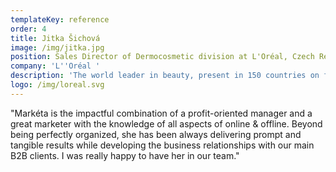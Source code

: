 ```yaml
---
templateKey: reference
order: 4
title: Jitka Šichová
image: /img/jitka.jpg
position: Sales Director of Dermocosmetic division at L'Oréal, Czech Republic
company: 'L''Oréal '
description: 'The world leader in beauty, present in 150 countries on five continents. '
logo: /img/loreal.svg
---
```

"Markéta is the impactful combination of a profit-oriented manager and a great marketer with the knowledge of all aspects of online & offline. Beyond being perfectly organized, she has been always delivering prompt and tangible results while developing the business relationships with our main B2B clients. I was really happy to have her in our team."
